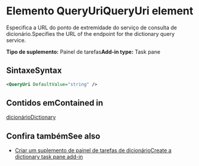 # <a name="queryuri-element"></a><span data-ttu-id="bcda1-101">Elemento QueryUri</span><span class="sxs-lookup"><span data-stu-id="bcda1-101">QueryUri element</span></span>

<span data-ttu-id="bcda1-102">Especifica a URL do ponto de extremidade do serviço de consulta de dicionário.</span><span class="sxs-lookup"><span data-stu-id="bcda1-102">Specifies the URL of the endpoint for the dictionary query service.</span></span>

<span data-ttu-id="bcda1-103">**Tipo de suplemento:** Painel de tarefas</span><span class="sxs-lookup"><span data-stu-id="bcda1-103">**Add-in type:** Task pane</span></span>

## <a name="syntax"></a><span data-ttu-id="bcda1-104">Sintaxe</span><span class="sxs-lookup"><span data-stu-id="bcda1-104">Syntax</span></span>

```XML
<QueryUri DefaultValue="string" />
```

## <a name="contained-in"></a><span data-ttu-id="bcda1-105">Contidos em</span><span class="sxs-lookup"><span data-stu-id="bcda1-105">Contained in</span></span>

[<span data-ttu-id="bcda1-106">dicionário</span><span class="sxs-lookup"><span data-stu-id="bcda1-106">Dictionary</span></span>](dictionary.md)

## <a name="see-also"></a><span data-ttu-id="bcda1-107">Confira também</span><span class="sxs-lookup"><span data-stu-id="bcda1-107">See also</span></span>

- [<span data-ttu-id="bcda1-108">Criar um suplemento de painel de tarefas de dicionário</span><span class="sxs-lookup"><span data-stu-id="bcda1-108">Create a dictionary task pane add-in</span></span>](https://docs.microsoft.com/office/dev/add-ins/word/dictionary-task-pane-add-ins)
    
